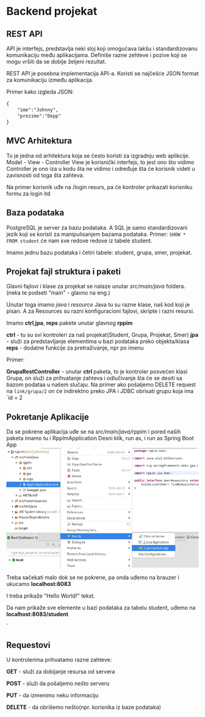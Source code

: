 # Backend projekat

## REST API

API je interfejs, predstavlja neki sloj koji omogućava lakšu i standardizovanu
komunikaciju među aplikacijama. Definiše razne zehteve i pozive koji se mogu vršiti
da se dobije željeni rezultat.

REST API je posebna implementacija API-a.
Koristi se najčešće JSON format za komunikaciju između aplikacija.

Primer kako izgleda JSON:
```
{
	"ime":"Johnny",
	"prezime":"Depp"
}
```
## MVC Arhitektura
To je jedna od arhitektura koja se često koristi za izgradnju web aplikcije.
Model - View - Controller
View je korisnički interfejs, to jest ono što vidimo
Controller je ono iza u kodu šta ne vidimo i određuje šta će korisnik videti u zavisnosti od toga šta zahteva.

Na primer korisnik uđe na /login resurs, pa će kontroler prikazati korisniku 
formu za login itd

## Baza podataka
PostgreSQL je server za bazu podataka.
A SQL je samo standardizovani jezik koji se koristi za manipulisanjem
bazama podataka.
Primer: `SHOW * FROM student` će nam sve redove redove iz tabele student.

Imamo jednu bazu podataka i četiri tabele: student, grupa, smer, projekat.

## Projekat fajl struktura i paketi
Glavni fajlovi i klase za projekat se nalaze unutar
*src/main/java* foldera. (neka te podseti "main" - glavno na eng.)

Unutar toga imamo *java* i *resource*
Java tu su razne klase, naš kod koji je pisan.
A za Resources su razni konfiguracioni fajlovi, skripte i razni resursi.

Imamo **ctrl**,**jpa**, **reps** pakete unutar glavnog **rppim**

**ctrl** - tu su svi kontroleri za naš projekat(Student, Grupa, Projekat, Smer)
**jpa** - služi za predstavljanje elementima u bazi podataka preko objekta/klasa
**reps** - dodatne funkcije za pretraživanje, npr po imenu

Primer:

**GrupaRestController** - unutar **ctrl** paketa, to je kontroler posvećen klasi Grupa, on služi za prihvatanje zahteva i odlučivanje šta će se desiti sa bazom podataa u našem slučaju. Na primer ako pošaljemo DELETE request
na `link/grupa/2` on će indirektno preko JPA i JDBC obrisati grupu koja ima `id = 2

## Pokretanje Aplikacije

Da se pokrene aplikacija uđe se na *src/main/java/rppim* 
i pored naših paketa imamo tu i RppImApplication
Desni klik, run as, i run as Spring Boot App
![](start.png)



Treba sačekati malo dok se ne pokrene, pa onda uđemo na brauzer i ukucamo **localhost:8083**

I treba prikaže "Hello World!" tekst.

Da nam prikaže sve elemente u bazi podataka za tabelu student, uđemo na **localhost:8083/student**



`

## Requestovi

U kontrolerima prihvatamo razne zahteve:

**GET** - služi za dobijanje resursa od servera

**POST** - služi da pošaljemo nešto serveru

**PUT** - da izmenimo neku informaciju

**DELETE** - da obrišemo nešto(npr. korisnika iz baze podataka)